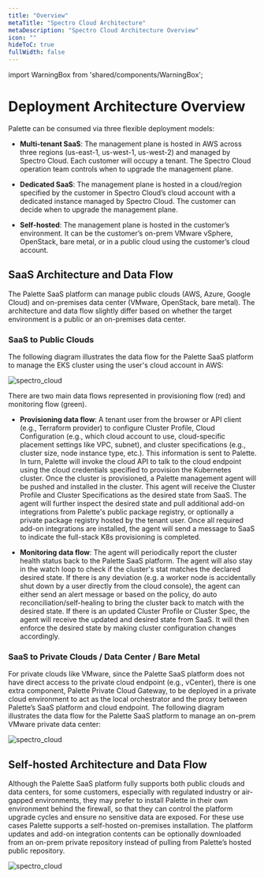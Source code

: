 ```yaml
---
title: "Overview"
metaTitle: "Spectro Cloud Architecture"
metaDescription: "Spectro Cloud Architecture Overview"
icon: ""
hideToC: true
fullWidth: false
---
```


import WarningBox from 'shared/components/WarningBox';

# Deployment Architecture Overview

Palette can be consumed via three flexible deployment models:

* **Multi-tenant SaaS**: The management plane is hosted in AWS across three regions (us-east-1, us-west-1, us-west-2) and managed by Spectro Cloud. Each customer will occupy a tenant. The Spectro Cloud operation team controls when to upgrade the management plane.

* **Dedicated SaaS**: The management plane is hosted in a cloud/region specified by the customer in Spectro Cloud’s cloud account with a dedicated instance managed by Spectro Cloud. The customer can decide when to upgrade the management plane.

* **Self-hosted**: The management plane is hosted in the customer’s environment. It can be the customer’s on-prem VMware vSphere, OpenStack, bare metal, or in a public cloud using the customer’s cloud account.


## SaaS Architecture and Data Flow

The Palette SaaS platform can manage public clouds (AWS, Azure, Google Cloud) and on-premises data center (VMware, OpenStack, bare metal). The architecture and data flow slightly differ based on whether the target environment is a public or an on-premises data center.

### SaaS to Public Clouds

The following diagram illustrates the data flow for the Palette SaaS platform to manage the EKS cluster using the user's cloud account in AWS:


![spectro_cloud](/architecture_architecture-overview_saas.png)

There are two main data flows represented in provisioning flow (red) and monitoring flow (green).

* **Provisioning data flow**: A tenant user from the browser or API client (e.g., Terraform provider) to configure Cluster Profile, Cloud Configuration (e.g., which cloud account to use, cloud-specific placement settings like VPC, subnet), and cluster specifications (e.g., cluster size, node instance type, etc.). This information is sent to Palette. In turn, Palette will invoke the cloud API to talk to the cloud endpoint using the cloud credentials specified to provision the Kubernetes cluster. Once the cluster is provisioned, a Palette management agent will be pushed and installed in the cluster. This agent will receive the Cluster Profile and Cluster Specifications as the desired state from SaaS. The agent will further inspect the desired state and pull additional add-on integrations from Palette's public package registry, or optionally a private package registry hosted by the tenant user. Once all required add-on integrations are installed, the agent will send a message to SaaS to indicate the full-stack K8s provisioning is completed.


* **Monitoring data flow**: The agent will periodically report the cluster health status back to the Palette SaaS platform. The agent will also stay in the watch loop to check if the cluster's stat matches the declared desired state. If there is any deviation (e.g. a worker node is accidentally shut down by a user directly from the cloud console), the agent can either send an alert message or based on the policy, do auto reconciliation/self-healing to bring the cluster back to match with the desired state. If there is an updated Cluster Profile or Cluster Spec, the agent will receive the updated and desired state from SaaS. It will then enforce the desired state by making cluster configuration changes accordingly.

### SaaS to Private Clouds / Data Center / Bare Metal
For private clouds like VMware, since the Palette SaaS platform does not have direct access to the private cloud endpoint (e.g., vCenter), there is one extra component, Palette Private Cloud Gateway, to be deployed in a private cloud environment to act as the local orchestrator and the proxy between Palette’s SaaS platform and cloud endpoint. The following diagram illustrates the data flow for the Palette SaaS platform to manage an on-prem VMware private data center:


![spectro_cloud](/architecture_architecture-overview_on-prem.png)


## Self-hosted Architecture and Data Flow
Although the Palette SaaS platform fully supports both public clouds and data centers, for some customers, especially with regulated industry or air-gapped environments, they may prefer to install Palette in their own environment behind the firewall, so that they can control the platform upgrade cycles and ensure no sensitive data are exposed. For these use cases Palette supports a self-hosted on-premises installation. The platform updates and add-on integration contents can be optionally downloaded from an on-prem private repository instead of pulling from Palette’s hosted public repository.

![spectro_cloud](/architecture_architecture-on-prem-detailed.png)
